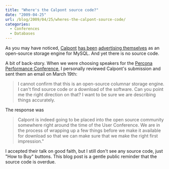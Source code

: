 ```yaml
---
title: "Where's the Calpont source code?"
date: "2009-04-25"
url: /blog/2009/04/25/wheres-the-calpont-source-code/
categories:
  - Conferences
  - Databases
---
```

As you may have noticed, [Calpont](http://www.calpont.com/) [has been](http://www.mysqlconf.com/mysql2009/public/schedule/detail/8997) [advertising themselves](http://conferences.percona.com/percona-performance-conference-2009/schedule.html) as an open-source storage engine for MySQL. And yet there is no source code.

A bit of back-story. When we were choosing speakers for the [Percona Performance Conference](http://conferences.percona.com/), I personally reviewed Calpont's submission and sent them an email on March 19th:

> I cannot confirm that this is an open-source columnar storage engine. I can't find source code or a download of the software. Can you point me the right direction on that? I want to be sure we are describing things accurately.

The response was

> Calpont is indeed going to be placed into the open source community somewhere right around the time of the User Conference. We are in the process of wrapping up a few things before we make it available for download so that we can make sure that we make the right first impression."

I accepted their talk on good faith, but I still don't see any source code, just "How to Buy" buttons. This blog post is a gentle public reminder that the source code is overdue.


